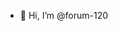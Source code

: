 - 👋 Hi, I’m @forum-120


<!---
forum-120/forum-120 is a ✨ special ✨ repository because its `README.md` (this file) appears on your GitHub profile.
You can click the Preview link to take a look at your changes.
--->
